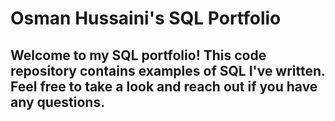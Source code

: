 # Osman Hussaini's SQL Portfolio 

## Welcome to my SQL portfolio! This code repository contains examples of SQL I've written. Feel free to take a look and reach out if you have any questions.
